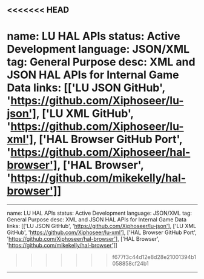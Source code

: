 <<<<<<< HEAD
---
name: LU HAL APIs
status: Active Development
language: JSON/XML
tag: General Purpose
desc: XML and JSON HAL APIs for Internal Game Data
links: [['LU JSON GitHub', 'https://github.com/Xiphoseer/lu-json'], ['LU XML GitHub', 'https://github.com/Xiphoseer/lu-xml'], ['HAL Browser GitHub Port', 'https://github.com/Xiphoseer/hal-browser'], ['HAL Browser', 'https://github.com/mikekelly/hal-browser']]
=======
---
name: LU HAL APIs
status: Active Development
language: JSON/XML
tag: General Purpose
desc: XML and JSON HAL APIs for Internal Game Data
links: [['LU JSON GitHub', 'https://github.com/Xiphoseer/lu-json'], ['LU XML GitHub', 'https://github.com/Xiphoseer/lu-xml'], ['HAL Browser GitHub Port', 'https://github.com/Xiphoseer/hal-browser'], ['HAL Browser', 'https://github.com/mikekelly/hal-browser']]
>>>>>>> f677f3c44d12e8d28e21001394b1058858cf24b1
---